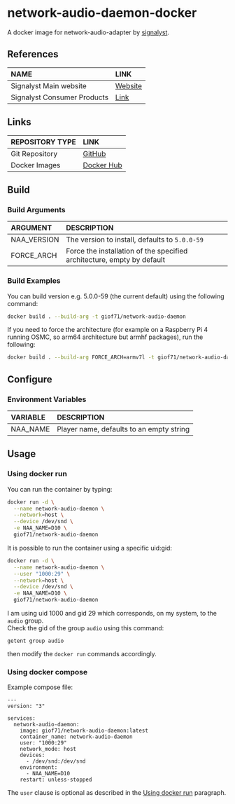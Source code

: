 # network-audio-daemon-docker

A docker image for network-audio-adapter by [signalyst](https://www.signalyst.com/index.html).  

## References

NAME|LINK
:---|:---
Signalyst Main website|[Website](https://www.signalyst.com/)
Signalyst Consumer Products|[Link](https://www.signalyst.com/consumer.html)

## Links

REPOSITORY TYPE|LINK
:---|:---
Git Repository|[GitHub](https://github.com/GioF71/network-audio-daemon-docker.git)
Docker Images|[Docker Hub](https://hub.docker.com/repository/docker/giof71/network-audio-daemon)

## Build

### Build Arguments

ARGUMENT|DESCRIPTION
:---|:---
NAA_VERSION|The version to install, defaults to `5.0.0-59`
FORCE_ARCH|Force the installation of the specified architecture, empty by default

### Build Examples

You can build version e.g. 5.0.0-59 (the current default) using the following command:

```sh
docker build . --build-arg -t giof71/network-audio-daemon
```

If you need to force the architecture (for example on a Raspberry Pi 4 running OSMC, so arm64 architecture but armhf packages), run the following:

```sh
docker build . --build-arg FORCE_ARCH=armv7l -t giof71/network-audio-daemon
```

## Configure

### Environment Variables

VARIABLE|DESCRIPTION
:---|:---
NAA_NAME|Player name, defaults to an empty string

## Usage

### Using docker run

You can run the container by typing:

```sh
docker run -d \
  --name network-audio-daemon \
  --network=host \
  --device /dev/snd \
  -e NAA_NAME=D10 \
  giof71/network-audio-daemon
```

It is possible to run the container using a specific uid:gid:

```sh
docker run -d \
  --name network-audio-daemon \
  --user "1000:29" \
  --network=host \
  --device /dev/snd \
  -e NAA_NAME=D10 \
  giof71/network-audio-daemon
```

I am using uid 1000 and gid 29 which corresponds, on my system, to the `audio` group.  
Check the gid of the group `audio` using this command:

`getent group audio`

then modify the `docker run` commands accordingly.

### Using docker compose

Example compose file:

```text
---
version: "3"

services:
  network-audio-daemon:
    image: giof71/network-audio-daemon:latest
    container_name: network-audio-daemon
    user: "1000:29"
    network_mode: host
    devices:
      - /dev/snd:/dev/snd
    environment:
      - NAA_NAME=D10
    restart: unless-stopped
```

The `user` clause is optional as described in the [Using docker run](#using-docker-run) paragraph.
